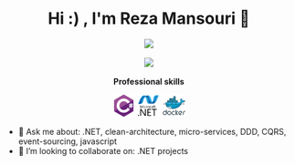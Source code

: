 <h1 align="center">Hi :) , I'm Reza Mansouri 👋</h1>

<p align="center">
 <a href="https://www.linkedin.com/in/rezamansouri/" target="_blank">
  <img src="https://img.icons8.com/fluent/48/000000/linkedin.png" />
 </a>
  


</p>


<p align="center" dir="auto">
 <a href="#" alt="Reza Mansouri's github stats">
  <img src="https://github-readme-stats.vercel.app/api?username=RezaMansouri70&theme=tokyonight&show_icons=true" style="max-width: 100%;">
 </a>
</p>

<p align="center"> 
 <strong>
  Professional skills
  </strong>
</p>

<p align="center"> 
  <img src="https://raw.githubusercontent.com/devicons/devicon/master/icons/csharp/csharp-original.svg" alt="csharp" width="40" height="40" />
  <img src="https://raw.githubusercontent.com/devicons/devicon/master/icons/dot-net/dot-net-original-wordmark.svg" alt="dotnet" width="40" height="40" />
  <img src="https://raw.githubusercontent.com/devicons/devicon/master/icons/docker/docker-original-wordmark.svg" alt="docker" width="40" height="40" />

</p>


- 💬 Ask me about: .NET, clean-architecture, micro-services, DDD, CQRS, event-sourcing, javascript
- 👯 I’m looking to collaborate on: .NET projects

</br>

	